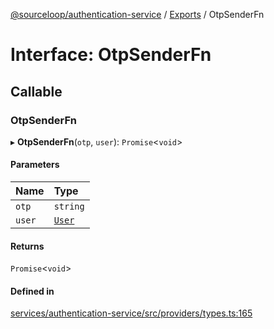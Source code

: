 [@sourceloop/authentication-service](../README.md) / [Exports](../modules.md) / OtpSenderFn

# Interface: OtpSenderFn

## Callable

### OtpSenderFn

▸ **OtpSenderFn**(`otp`, `user`): `Promise`<`void`\>

#### Parameters

| Name | Type |
| :------ | :------ |
| `otp` | `string` |
| `user` | [`User`](../classes/User.md) |

#### Returns

`Promise`<`void`\>

#### Defined in

[services/authentication-service/src/providers/types.ts:165](https://github.com/codeweb05/repo1/blob/a4cf318/services/authentication-service/src/providers/types.ts#L165)
